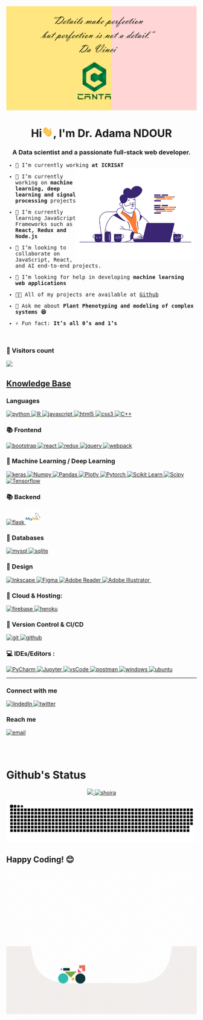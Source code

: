 <div align="center">
  <img height="auto" src="./img/davinci.png"/>
  <h1>Hi<img width="30rem" src="./img/waving.gif">, I'm Dr. Adama NDOUR</h1>
  <h3>A Data scientist and a passionate full-stack web developer.</h3>
</div>

<div>
  <samp>

* 🌱 I’m currently working **at ICRISAT** <img align="right" style="width:20rem; height:auto" src="./img/code-dev2.gif"/>

* 🔭 I’m currently working on **machine learning, deep learning and signal processing** projects

* 🌱 I’m currently learning JavaScript Frameworks such as **React, Redux and Node.js** 

* 👯 I’m looking to collaborate on JavaScript, React, and AI end-to-end projects.

* 🤝 I’m looking for help in developing **machine learning web applications**

* 👨‍💻 All of my projects are available at [Github](https://github.com/adamavip)

* 💬 Ask me about **Plant Phenotyping and modeling of complex systems 😆**

* ⚡ Fun fact: **It’s all 0’s and 1’s**
  </samp>
</div>

<!--
**adamavip/adamavip** is a ✨ _special_ ✨ repository because its `README.md` (this file) appears on your GitHub profile.

Here are some ideas to get you started:

- 🔭 I’m currently working on ...
- 🌱 I’m currently learning ...
- 👯 I’m looking to collaborate on ...
- 🤔 I’m looking for help with ...
- 💬 Ask me about ...
- 📫 How to reach me: ...
- 😄 Pronouns: ...
- ⚡ Fun fact: ...
-->

<br />
<h3> 👱 Visitors count </h3>
<img src="https://profile-counter.glitch.me/adamavip/count.svg" />
<p>
<h2><u><b>Knowledge Base</b></u></h2>

<h3>Languages</h3>
<p>
  <a href="https://www.learnpython.org/" target="_blank"> 
    <img src="https://img.shields.io/badge/Python-3776AB?style=for-the-badge&logo=python&logoColor=white"
      alt="python"/> 
  </a>
  <a href="https://www.w3schools.com/r/" target="_blank">
    <img src="https://img.shields.io/badge/R-276DC3?style=for-the-badge&logo=r&logoColor=white"
    alt="R">
  </a>
  <a href="https://developer.mozilla.org/en-US/docs/Web/JavaScript" target="_blank"> 
    <img src="https://img.shields.io/badge/Javascript-F7DF1E.svg?style=for-the-badge&logo=javascript&logoColor=black"
      alt="javascript"/> 
  </a>
  <a href="https://www.w3.org/html/" target="_blank"> 
    <img src="https://img.shields.io/badge/html-E34F26.svg?style=for-the-badge&logo=html5&logoColor=white"
      alt="html5"/> 
  </a>
  <a href="https://www.w3schools.com/css/" target="_blank">
    <img src="https://img.shields.io/badge/css-1572B6.svg?style=for-the-badge&logo=css3&logoColor=white"
      alt="css3"/>
  </a>
   <a href="https://www.learncpp.com/" target="_blank">
    <img src="https://img.shields.io/badge/C%2B%2B-00599C?style=for-the-badge&logo=c%2B%2B&logoColor=white"
      alt="C++"/>
  </a>
</p>
<p>
<h3>📚 Frontend</h3>
</p>
<p>
      <a href="https://getbootstrap.com" target="_blank">
    <img src="https://img.shields.io/badge/bootstrap-7952B3.svg?style=for-the-badge&logo=bootstrap&logoColor=white"
      alt="bootstrap"/>
  </a>
  <a href="https://reactjs.org/" target="_blank"> 
    <img src="https://img.shields.io/badge/reactjs-61DAFB.svg?style=for-the-badge&logo=react&logoColor=black"
      alt="react"/> 
  </a>
  <a href="https://redux.js.org" target="_blank"> 
    <img src="https://img.shields.io/badge/redux-764ABC.svg?style=for-the-badge&logo=redux&logoColor=white" alt="redux"/> 
  </a> 
  <a href="https://jquery.com/" target="_blank">
    <img src="https://img.shields.io/badge/jquery-0769AD.svg?style=for-the-badge&logo=jquery&logoColor=white" alt="jquery"/> 
  </a>
  <a href="https://webpack.js.org" target="_blank">
    <img src="https://img.shields.io/badge/webpack-8DD6F9.svg?style=for-the-badge&logo=webpack&logoColor=black"
      alt="webpack"/>
  </a>
</p>

<h3>🍗 Machine Learning / Deep Learning</h3>
 <a href="#">
    <img src="https://img.shields.io/badge/Keras-%23D00000.svg?style=for-the-badge&logo=Keras&logoColor=whitehttps://img.shields.io/badge/webpack-8DD6F9.svg?style=for-the-badge&logo=webpack&logoColor=black"
      alt="keras"/>
  </a>
  <a href="#">
    <img src="https://img.shields.io/badge/numpy-%23013243.svg?style=for-the-badge&logo=numpy&logoColor=white"
      alt="Numpy"/>
  </a>
  <a href="#">
    <img src="https://img.shields.io/badge/pandas-%23150458.svg?style=for-the-badge&logo=pandas&logoColor=white"
      alt="Pandas"/>
  </a>
  <a href="#">
    <img src="https://img.shields.io/badge/Plotly-%233F4F75.svg?style=for-the-badge&logo=plotly&logoColor=white"
      alt="Plotly"/>
  </a>
  <a href="#">
    <img src="https://img.shields.io/badge/PyTorch-%23EE4C2C.svg?style=for-the-badge&logo=PyTorch&logoColor=white"
      alt="Pytorch"/>
  </a>
  <a href="#">
    <img src="https://img.shields.io/badge/scikit--learn-%23F7931E.svg?style=for-the-badge&logo=scikit-learn&logoColor=white"
      alt="Scikit Learn"/>
  </a>
  <a href="#">
    <img src="https://img.shields.io/badge/SciPy-%230C55A5.svg?style=for-the-badge&logo=scipy&logoColor=%white"
      alt="Scipy"/>
  </a>
  <a href="#">
    <img src="https://img.shields.io/badge/TensorFlow-%23FF6F00.svg?style=for-the-badge&logo=TensorFlow&logoColor=white"
      alt="Tensorflow"/>
  </a>

<p>

<h3>📚 Backend</h3>
</p>
    <a href="https://flask.palletsprojects.com/en/2.1.x/" target="_blank"> 
      <img src="https://img.shields.io/badge/Flask-000000?style=for-the-badge&logo=flask&logoColor=white" alt="flask"/> 
  </a>
   <a href="https://www.mysql.com/" target="_blank"> <img src="https://raw.githubusercontent.com/devicons/devicon/master/icons/mysql/mysql-original-wordmark.svg" alt="mysql" width="40" height="40"/> </a>
</p> 
<h3>💾 Databases</h3>
<p>
  <a href="https://www.mysql.com/" target="_blank"> 
    <img src="https://img.shields.io/badge/MySQL-005C84?style=for-the-badge&logo=mysql&logoColor=white"
      alt="mysql"/>
  </a>
  <a href="https://www.sqlite.org/" target="_blank"> 
    <img src="https://img.shields.io/badge/sqlite-003B57.svg?style=for-the-badge&logo=sqlite&logoColor=white"
      alt="sqlite"/> 
  </a> 
</p>

### 🎨 Design
<p>
  <a href="#" > 
    <img src="https://img.shields.io/badge/Inkscape-e0e0e0?style=for-the-badge&logo=inkscape&logoColor=080A13"
      alt="Inkscape"/> 
  </a>
  <a href="#" > 
    <img src="https://img.shields.io/badge/figma-%23F24E1E.svg?style=for-the-badge&logo=figma&logoColor=white"
      alt="Figma"/> 
  </a>
  <a href="#" > 
    <img src="https://img.shields.io/badge/Adobe%20Acrobat%20Reader-EC1C24.svg?style=for-the-badge&logo=Adobe%20Acrobat%20Reader&logoColor=white"
      alt="Adobe Reader"/> 
  </a>
  <a href="#" > 
    <img src="https://img.shields.io/badge/adobe%20illustrator-%23FF9A00.svg?style=for-the-badge&logo=adobe%20illustrator&logoColor=white"
      alt="Adobe Illustrator"/> 
  </a>
  <a href="#" > 
    <img src=""
      alt=""/> 
  </a>
</p>

<p>
<h3>🎈 Cloud & Hosting:</h3>
<p>
  <a href="https://netlify.com/" target="_blank">
    <img src="https://img.shields.io/badge/netlify-00C7B7.svg?style=for-the-badge&logo=netlify&logoColor=black" alt="firebase"/>
  </a>
  <a href="https://heroku.com" target="_blank"> 
    <img src="https://img.shields.io/badge/heroku-430098.svg?style=for-the-badge&logo=heroku&logoColor=white"
      alt="heroku"/> 
  </a> 
</p>
<p>
<h3>🎷 Version Control & CI/CD</h3>
<p>
  <a href="https://git-scm.com/" target="_blank">
    <img src="https://img.shields.io/badge/git-F05032.svg?style=for-the-badge&logo=git&logoColor=white"
      alt="git"/>
  </a>
  <a href="https://github.com/HAMMAS-SALEEM" target="_blank">
    <img src="https://img.shields.io/badge/github-181717.svg?style=for-the-badge&logo=github&logoColor=white" alt="github" />
  </a>
</p>
<p>
<h3>💻 IDEs/Editors :</h3>
<p>
  <a href="https://www.jetbrains.com/fr-fr/pycharm/" target="_blank">
    <img src="https://img.shields.io/badge/pycharm-143?style=for-the-badge&logo=pycharm&logoColor=black&color=black&labelColor=green" alt="PyCharm"/> 
  </a>
  <a href="https://jupyter.org/" target="_blank">
    <img src="https://img.shields.io/badge/jupyter-%23FA0F00.svg?style=for-the-badge&logo=jupyter&logoColor=white" alt="Jupyter"/> 
  </a>
  <a href="https://code.visualstudio.com/" target="_blank">
    <img src="https://img.shields.io/badge/vscode-007ACC.svg?style=for-the-badge&logo=visualstudiocode&logoColor=white" alt="vsCode"/> 
  </a>
  <a href="https://postman.com" target="_blank"> 
    <img src="https://img.shields.io/badge/postman-FF6C37.svg?style=for-the-badge&logo=postman&logoColor=white" alt="postman"/>
  </a>
  <a href="https://www.microsoft.com/fr-fr/windows" target="_blank"> 
    <img src="https://img.shields.io/badge/Windows-0078D6?style=for-the-badge&logo=windows&logoColor=white" alt="windows"/>
  </a>
  <a href="https://ubuntu.com/" target="_blank"> 
      <img src="https://img.shields.io/badge/ubuntu-E95420.svg?style=for-the-badge&logo=ubuntu&logoColor=white" alt="ubuntu"/>
  </a>
</p>

----

<h3>Connect with me</h3>

<div style="margin-top:10px">
  <div>
    <a  href="https://www.linkedin.com/in/adama-ndour-a3a4344a/" target="_blank">
      <img src="https://img.shields.io/badge/Linked%20In-0A66C2.svg?style=for-the-badge&logo=linkedin&logoColor=white" alt="lindedIn"/>
    </a>
    <a href="https://twitter.com/adamavip" target="_blank">
      <img src="https://img.shields.io/badge/Twitter-1DA1F2.svg?style=for-the-badge&logo=twitter&logoColor=white" alt="twitter"/>
    </a>
  </div>
</div>
<p>
<h3>Reach me</h3>

<p>
  <a href="mailto:adamavip@gmail.com@gmail.com?subject=Feedback%20From%20Github&body=Hello," target="_blank">
    <img src="https://img.shields.io/badge/Gmail-D14836?style=for-the-badge&logo=gmail&logoColor=white" alt="email"/>
  </a>
</p>
  

<br><br>

<h1> Github's Status </h1>

  <p align="center">
   <a href="https://github.com/adamavip">
    <img height="180em" src="https://github-readme-stats.vercel.app/api?username=adamavip&show_icons=true&theme=radical"/>
    <img height="180em" src="https://github-readme-stats.vercel.app/api/top-langs/?username=adamavip&show_icons=true&theme=midnight-white&layout=compact" alt="shoira" />
  </a>
</p>


<div align="center">
  <img  src="./img/github-contribution-grid-snake.svg"
    alt="snake" />
</div>

## Happy Coding! 😊

<p align="center"><a href="#"><img src="./img/footer.gif"></a></p>

